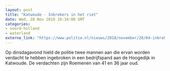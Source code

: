 ```yaml
---
layout: post
title: "Katwoude - Inbrekers in het riet"
date: Wed, 28 Nov 2018 10:34:00 GMT
categories: 
- noord-holland 
- waterland 
externe_link: "https://www.politie.nl/nieuws/2018/november/28/04-inbrekers-in-het-riet.html"
---
```


Op dinsdagavond hield de politie twee mannen aan die ervan worden verdacht te hebben ingebroken in een bedrijfspand aan de Hoogedijk in Katwoude. De verdachten zijn Roemenen van 41 en 36 jaar oud.
